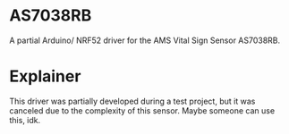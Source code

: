 # AS7038RB
A partial Arduino/ NRF52 driver for the AMS Vital Sign Sensor AS7038RB.
# Explainer
This driver was partially developed during a test project, but it was canceled due to the complexity of this sensor. Maybe someone can use this, idk. 

